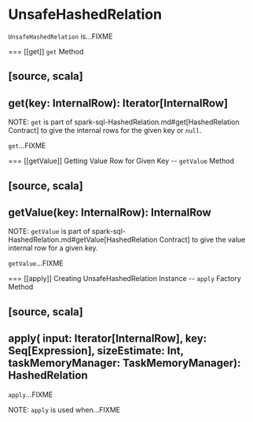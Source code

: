 # UnsafeHashedRelation

`UnsafeHashedRelation` is...FIXME

=== [[get]] `get` Method

[source, scala]
----
get(key: InternalRow): Iterator[InternalRow]
----

NOTE: `get` is part of spark-sql-HashedRelation.md#get[HashedRelation Contract] to give the internal rows for the given key or `null`.

`get`...FIXME

=== [[getValue]] Getting Value Row for Given Key -- `getValue` Method

[source, scala]
----
getValue(key: InternalRow): InternalRow
----

NOTE: `getValue` is part of spark-sql-HashedRelation.md#getValue[HashedRelation Contract] to give the value internal row for a given key.

`getValue`...FIXME

=== [[apply]] Creating UnsafeHashedRelation Instance -- `apply` Factory Method

[source, scala]
----
apply(
  input: Iterator[InternalRow],
  key: Seq[Expression],
  sizeEstimate: Int,
  taskMemoryManager: TaskMemoryManager): HashedRelation
----

`apply`...FIXME

NOTE: `apply` is used when...FIXME
